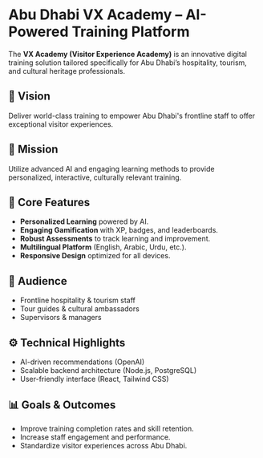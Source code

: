 # Abu Dhabi VX Academy – AI-Powered Training Platform

The **VX Academy (Visitor Experience Academy)** is an innovative digital training solution tailored specifically for Abu Dhabi’s hospitality, tourism, and cultural heritage professionals.

## 🌟 **Vision**

Deliver world-class training to empower Abu Dhabi's frontline staff to offer exceptional visitor experiences.

## 🎯 **Mission**

Utilize advanced AI and engaging learning methods to provide personalized, interactive, culturally relevant training.

## 🚀 **Core Features**

- **Personalized Learning** powered by AI.
- **Engaging Gamification** with XP, badges, and leaderboards.
- **Robust Assessments** to track learning and improvement.
- **Multilingual Platform** (English, Arabic, Urdu, etc.).
- **Responsive Design** optimized for all devices.

## 📖 **Audience**

- Frontline hospitality & tourism staff
- Tour guides & cultural ambassadors
- Supervisors & managers

## ⚙️ **Technical Highlights**

- AI-driven recommendations (OpenAI)
- Scalable backend architecture (Node.js, PostgreSQL)
- User-friendly interface (React, Tailwind CSS)

## 📊 **Goals & Outcomes**

- Improve training completion rates and skill retention.
- Increase staff engagement and performance.
- Standardize visitor experiences across Abu Dhabi.
